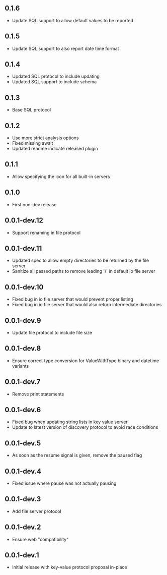 ## 0.1.6

* Update SQL support to allow default values to be reported

## 0.1.5

* Update SQL support to also report date time format

## 0.1.4

* Updated SQL protocol to include updating
* Updated SQL support to include schema

## 0.1.3

* Base SQL protocol

## 0.1.2

* Use more strict analysis options
* Fixed missing await
* Updated readme indicate released plugin

## 0.1.1

* Allow specifying the icon for all built-in servers

## 0.1.0

* First non-dev release

## 0.0.1-dev.12

* Support renaming in file protocol

## 0.0.1-dev.11

* Updated spec to allow empty directories to be returned by the file server
* Sanitize all passed paths to remove leading '/' in default io file server

## 0.0.1-dev.10

* Fixed bug in io file server that would prevent proper listing
* Fixed bug in io file server that would also return intermediate directories

## 0.0.1-dev.9

* Update file protocol to include file size

## 0.0.1-dev.8

* Ensure correct type conversion for ValueWithType binary and datetime variants

## 0.0.1-dev.7

* Remove print statements

## 0.0.1-dev.6

* Fixed bug when updating string lists in key value server
* Update to latest version of discovery protocol to avoid race conditions

## 0.0.1-dev.5

* As soon as the resume signal is given, remove the paused flag

## 0.0.1-dev.4

* Fixed issue where pause was not actually pausing

## 0.0.1-dev.3

* Add file server protocol

## 0.0.1-dev.2

* Ensure web "compatibility"

## 0.0.1-dev.1

* Initial release with key-value protocol proposal in-place